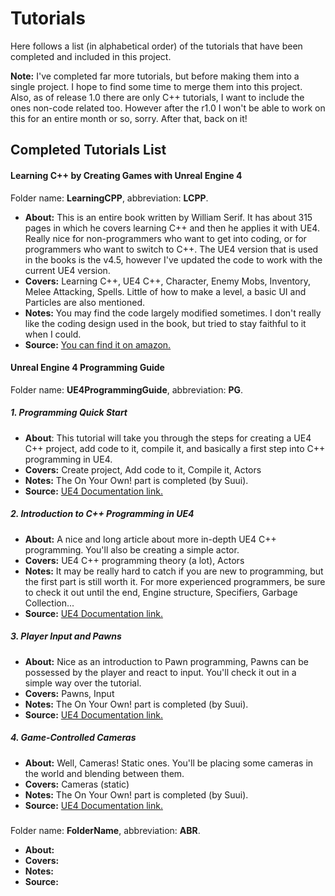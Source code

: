 # Tutorials

Here follows a list (in alphabetical order) of the tutorials that have been completed and included in this project.

**Note:** I've completed far more tutorials, but before making them into a single project. I hope to find some time to merge them into this project. Also, as of release 1.0 there are only C++ tutorials, I want to include the ones non-code related too. However after the r1.0 I won't be able to work on this for an entire month or so, sorry. After that, back on it!

## Completed Tutorials List

#### Learning C++ by Creating Games with Unreal Engine 4
Folder name: **LearningCPP**, abbreviation: **LCPP**.
- **About:** This is an entire book written by William Serif. It has about 315 pages in which he covers learning C++ and then he applies it with UE4. Really nice for non-programmers who want to get into coding, or for programmers who want to switch to C++. The UE4 version that is used in the books is the v4.5, however I've updated the code to work with the current UE4 version.
- **Covers:** Learning C++, UE4 C++, Character, Enemy Mobs, Inventory, Melee Attacking, Spells. Little of how to make a level, a basic UI and Particles are also mentioned.
- **Notes:** You may find the code largely modified sometimes. I don't really like the coding design used in the book, but tried to stay faithful to it when I could.
- **Source:** [You can find it on amazon.](http://www.amazon.com/Learning-C-Creating-Games-UE4-ebook/dp/B00U01QQV6)


#### Unreal Engine 4 Programming Guide
Folder name: **UE4ProgrammingGuide**, abbreviation: **PG**.
##### 1. Programming Quick Start
- **About**: This tutorial will take you through the steps for creating a UE4 C++ project, add code to it, compile it, and basically a first step into C++ programming in UE4.
- **Covers:** Create project, Add code to it, Compile it, Actors
- **Notes:** The On Your Own! part is completed (by Suui).
- **Source:** [UE4 Documentation link.](https://docs.unrealengine.com/latest/INT/Programming/QuickStart/index.html)

##### 2. Introduction to C++ Programming in UE4
- **About:** A nice and long article about more in-depth UE4 C++ programming. You'll also be creating a simple actor.
- **Covers:** UE4 C++ programming theory (a lot), Actors
- **Notes:** It may be really hard to catch if you are new to programming, but the first part is still worth it. For more experienced programmers, be sure to check it out until the end, Engine structure, Specifiers, Garbage Collection...
- **Source:** [UE4 Documentation link.](https://docs.unrealengine.com/latest/INT/Programming/Introduction/index.html)

##### 3. Player Input and Pawns
- **About:** Nice as an introduction to Pawn programming, Pawns can be possessed by the player and react to input. You'll check it out in a simple way over the tutorial.
- **Covers:** Pawns, Input
- **Notes:** The On Your Own! part is completed (by Suui).
- **Source:** [UE4 Documentation link.](https://docs.unrealengine.com/latest/INT/Programming/Tutorials/PlayerInput/index.html)

##### 4. Game-Controlled Cameras
- **About:** Well, Cameras! Static ones. You'll be placing some cameras in the world and blending between them.
- **Covers:** Cameras (static)
- **Notes:** The On Your Own! part is completed (by Suui).
- **Source:** [UE4 Documentation link.](https://docs.unrealengine.com/latest/INT/Programming/Tutorials/AutoCamera/index.html)

##### 
Folder name: **FolderName**, abbreviation: **ABR**.
- **About:** 
- **Covers:** 
- **Notes:** 
- **Source:** 